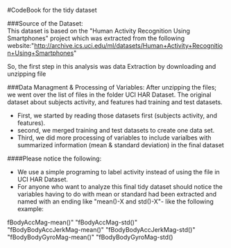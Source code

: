 
#CodeBook for the tidy dataset  
  


###Source of the Dataset:  
This dataset is based on the "Human Activity Recognition Using Smartphones" project which was extracted from the following website:"http://archive.ics.uci.edu/ml/datasets/Human+Activity+Recognition+Using+Smartphones"  

So, the first step in this analysis was data Extraction by downloading and unzipping file   


###Data Managment & Processing of Variables:
After unzipping the files; we went over the list of files in the folder UCI HAR Dataset. The original dataset about subjects activity, and features had training and test datasets.  
* First, we started by reading those datasets first (subjects activity, and features). 
* second, we merged training and test datasets to create one data set.
* Third, we did more processing of variables to include varialbes with summarized information (mean & standard deviation) in the final dataset


####Please notice the following:
* We use a simple programing to label activity instead of using the file in UCI HAR Dataset.
* For anyone who want to analyze this final tidy dataset should notice the variables having to do with mean or standard had been extracted and named with an ending like "mean()-X and std()-X"- like the following example:  

fBodyAccMag-mean()"   "fBodyAccMag-std()"  
"fBodyBodyAccJerkMag-mean()"   "fBodyBodyAccJerkMag-std()"   
"fBodyBodyGyroMag-mean()"   "fBodyBodyGyroMag-std()  

